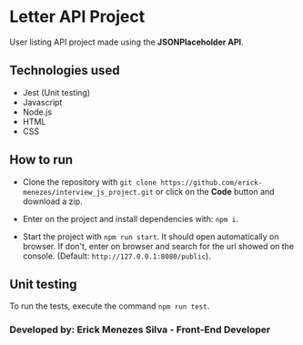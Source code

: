 # Letter API Project

User listing API project made using the **JSONPlaceholder API**.

## Technologies used

- Jest (Unit testing)
- Javascript
- Node.js
- HTML
- CSS

## How to run

- Clone the repository with `git clone https://github.com/erick-menezes/interview_js_project.git` or click on the **Code** button and download a zip.

- Enter on the project and install dependencies with: `npm i`.

- Start the project with `npm run start`. It should open automatically on browser. If don't, enter on browser and search for the url showed on the console. (Default: `http://127.0.0.1:8080/public`).

## Unit testing

To run the tests, execute the command `npm run test`.



### Developed by: Erick Menezes Silva - Front-End Developer